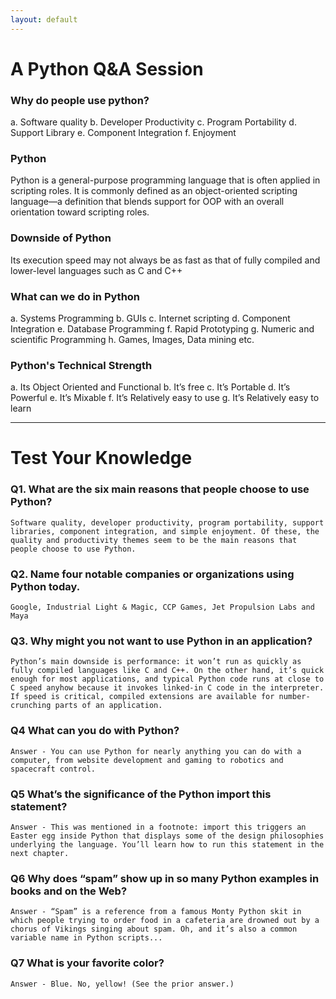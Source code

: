 ```yaml
---
layout: default
---
```


# A Python Q&A Session

### Why do people use python?

a.	Software quality
b.	Developer Productivity
c.	Program Portability
d.	Support Library
e.	Component Integration
f.	Enjoyment

### Python

Python is a general-purpose programming language that is often applied in scripting roles. It is commonly defined as an object-oriented scripting language—a definition that blends support for OOP with an overall orientation toward scripting roles.

### Downside of Python

Its execution speed may not always be as fast as that of fully compiled and lower-level languages such as C and C++

### What can we do in Python

a.	Systems Programming
b.	GUIs
c.	Internet scripting
d.	Component Integration
e.	Database Programming
f.	Rapid Prototyping
g.	Numeric and scientific Programming
h.	Games, Images, Data mining etc.

### Python's Technical Strength

a.	Its Object Oriented and Functional
b.	It’s free
c.	It’s Portable
d.	It’s Powerful
e.	It’s Mixable
f.	It’s Relatively easy to use
g.	It’s Relatively easy to learn

* * *

# Test Your Knowledge

### Q1. What are the six main reasons that people choose to use Python?

```
Software quality, developer productivity, program portability, support libraries, component integration, and simple enjoyment. Of these, the quality and productivity themes seem to be the main reasons that people choose to use Python.
```

### Q2. Name four notable companies or organizations using Python today.

```
Google, Industrial Light & Magic, CCP Games, Jet Propulsion Labs and Maya
```

### Q3. Why might you not want to use Python in an application?

```
Python’s main downside is performance: it won’t run as quickly as fully compiled languages like C and C++. On the other hand, it’s quick enough for most applications, and typical Python code runs at close to C speed anyhow because it invokes linked-in C code in the interpreter. If speed is critical, compiled extensions are available for number-crunching parts of an application.
```

### Q4 What can you do with Python?

```
Answer - You can use Python for nearly anything you can do with a computer, from website development and gaming to robotics and spacecraft control.
```

### Q5 What’s the significance of the Python import this statement?

```
Answer - This was mentioned in a footnote: import this triggers an Easter egg inside Python that displays some of the design philosophies underlying the language. You’ll learn how to run this statement in the next chapter.
```

### Q6 Why does “spam” show up in so many Python examples in books and on the Web?

```
Answer - “Spam” is a reference from a famous Monty Python skit in which people trying to order food in a cafeteria are drowned out by a chorus of Vikings singing about spam. Oh, and it’s also a common variable name in Python scripts...
```

### Q7 What is your favorite color?

```
Answer - Blue. No, yellow! (See the prior answer.)
```
